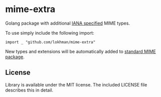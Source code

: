 # mime-extra

Golang package with additional [IANA specified](https://www.iana.org/assignments/media-types/media-types.xhtml) MIME types.

To use simply include the following import:

    import _ "github.com/lokhman/mime-extra"

New types and extensions will be automatically added to [standard MIME package](https://golang.org/pkg/mime/).


## License

Library is available under the MIT license. The included LICENSE file describes this in detail.
